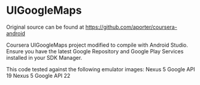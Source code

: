 # UIGoogleMaps
Original source can be found at https://github.com/aporter/coursera-android

Coursera UIGoogleMaps project modified to compile with Android Studio.
Ensure you have the latest Google Repository and Google Play Services installed in your SDK Manager.

This code tested against the following emulator images:
Nexus 5 Google API 19
Nexus 5 Google API 22
